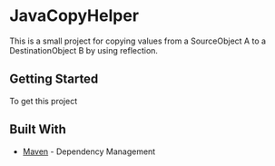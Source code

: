 # JavaCopyHelper

This is a small project for copying values from a SourceObject A to a DestinationObject B by using reflection.

## Getting Started

To get this project

## Built With

* [Maven](https://maven.apache.org/) - Dependency Management
